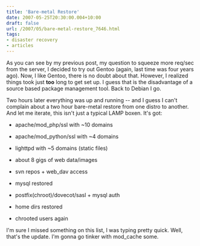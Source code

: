 ```yaml
---
title: 'Bare-metal Restore'
date: 2007-05-25T20:30:00.004+10:00
draft: false
url: /2007/05/bare-metal-restore_7646.html
tags: 
- disaster recovery
- articles
---
```


As you can see by my previous post, my question to squeeze more req/sec from the server, I decided to try out Gentoo (again, last time was four years ago). Now, I like Gentoo, there is no doubt about that. However, I realized things took just **too** long to get set up. I guess that is the disadvantage of a source based package management tool. Back to Debian I go.

Two hours later everything was up and running -- and I guess I can't complain about a two hour bare-metal restore from one distro to another. And let me iterate, this isn't just a typical LAMP boxen. It's got:

  
*   apache/mod_php/ssl with ~10 domains
  
*   apache/mod_python/ssl with ~4 domains
  
*   lighttpd with ~5 domains (static files)
  
*   about 8 gigs of web data/images
  
*   svn repos + web_dav access
  
*   mysql restored
  
*   postfix(chroot)/dovecot/sasl + mysql auth
  
*   home dirs restored
  
*   chrooted users again
  

  
  

I'm sure I missed something on this list, I was typing pretty quick. Well, that's the update. I'm gonna go tinker with mod_cache some.